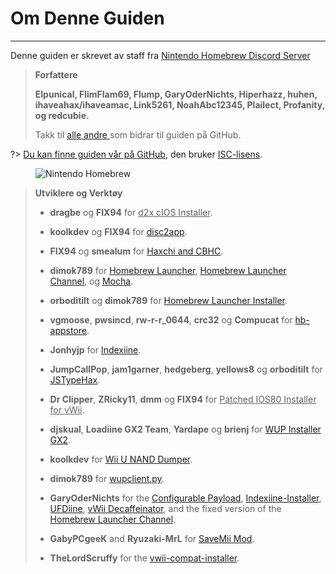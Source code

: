 # Om Denne Guiden
---
Denne guiden er skrevet av staff fra [Nintendo Homebrew Discord Server](https://discord.gg/C29hYvh)

> **Forfattere**
> 
> **Elpunical, FlimFlam69, Flump, GaryOderNichts, Hiperhazz, huhen, ihaveahax/ihaveamac, Link5261, NoahAbc12345, Plailect, Profanity, og redcubie.**
> 
> Takk til [alle andre ](https://github.com/hacks-guide/Guide-WiiU/graphs/contributors) som bidrar til guiden på GitHub.

?> [Du kan finne guiden vår på GitHub](https://github.com/hacks-guide/Guide-WiiU), den bruker [ISC-lisens](https://github.com/hacks-guide/Guide-WiiU/blob/master/LICENSE.md).

<figure class="thumbnails">
    <img src="docs/assets/img/nh.jpg" alt="Nintendo Homebrew" title="Nintendo Homebrew">
</figure>

>
> **Utviklere og Verktøy**
> 
> - **dragbe** og **FIX94** for <u>d2x cIOS Installer</u>.
> 
> - **koolkdev** og **FIX94** for [disc2app](https://github.com/koolkdev/disc2app).
> 
> - **FIX94** og **smealum** for [Haxchi and CBHC](https://github.com/FIX94/haxchi).
> 
> - **dimok789** for [Homebrew Launcher](https://github.com/dimok789/homebrew_launcher), [Homebrew Launcher Channel](https://github.com/dimok789/homebrew_launcher), og [Mocha](https://github.com/dimok789/mocha).
> 
> - **orboditilt** og **dimok789** for [Homebrew Launcher Installer](https://github.com/wiiu-env/homebrew_launcher_installer).
> 
> - **vgmoose**, **pwsincd**, **rw-r-r_0644**, **crc32** og **Compucat** for [hb-appstore](https://github.com/vgmoose/hb-appstore).
> 
> - **Jonhyjp** for [Indexiine](https://gbatemp.net/threads/indexiine-load-cfw-during-boot-and-offline-without-a-vc-ds-title.553681/).
> 
> - **JumpCallPop**, **jam1garner**, **hedgeberg**, **yellows8** og **orboditilt** for [JSTypeHax](https://github.com/wiiu-env/JsTypeHax).
> 
> - **Dr Clipper**, **ZRicky11**, **dmm** og **FIX94** for <u>Patched IOS80 Installer for vWii</u>.
> 
> - **djskual**, **Loadiine GX2 Team**, **Yardape** og **brienj** for [WUP Installer GX2](https://sourceforge.net/projects/wup-installer-gx2/).
> 
> - **koolkdev** for [Wii U NAND Dumper](https://github.com/koolkdev/wiiu-nanddumper).
> 
> - **dimok789** for [wupclient.py](https://github.com/dimok789/mocha/blob/master/ios_mcp/wupclient.py).
> 
> - **GaryOderNichts** for the [Configurable Payload](https://github.com/GaryOderNichts/configurable-payload), [Indexiine-Installer](https://github.com/GaryOderNichts/indexiine-installer), [UFDiine](https://github.com/GaryOderNichts/UFDiine), [vWii Decaffeinator](https://github.com/GaryOderNichts/vWii-Decaffeinator), and the fixed version of the [Homebrew Launcher Channel](https://github.com/GaryOderNichts/homebrew_launcher/).
> 
> - **GabyPCgeeK** and **Ryuzaki-MrL** for [SaveMii Mod](https://github.com/GabyPCgeeK/savemii).
> 
> - **TheLordScruffy** for the [vwii-compat-installer](https://github.com/TheLordScruffy/vwii-compat-installer).
